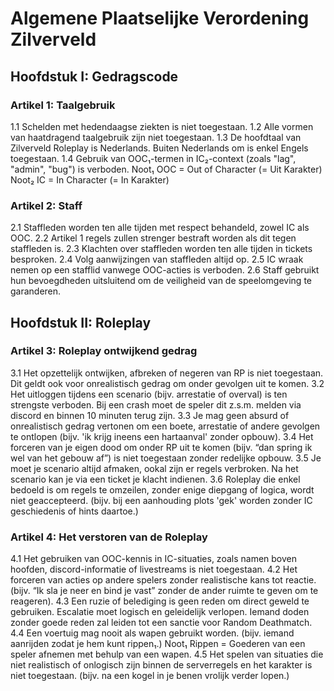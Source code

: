 # Algemene Plaatselijke Verordening Zilverveld

## Hoofdstuk I: Gedragscode

### Artikel 1: Taalgebruik
1.1 Schelden met hedendaagse ziekten is niet toegestaan.
1.2 Alle vormen van haatdragend taalgebruik zijn niet toegestaan.
1.3 De hoofdtaal van Zilverveld Roleplay is Nederlands. Buiten Nederlands om is enkel Engels toegestaan.
1.4 Gebruik van OOC₁-termen in IC₂-context (zoals "lag", "admin", "bug") is verboden.
Noot₁ OOC = Out of Character (= Uit Karakter)
Noot₂ IC = In Character (= In Karakter)

### Artikel 2: Staff
2.1 Staffleden worden ten alle tijden met respect behandeld, zowel IC als OOC.
2.2 Artikel 1 regels zullen strenger bestraft worden als dit tegen staffleden is.
2.3 Klachten over staffleden worden ten alle tijden in tickets besproken.
2.4 Volg aanwijzingen van staffleden altijd op.
2.5 IC wraak nemen op een stafflid vanwege OOC-acties is verboden.
2.6 Staff gebruikt hun bevoegdheden uitsluitend om de veiligheid van de speelomgeving te garanderen.

## Hoofdstuk II: Roleplay

### Artikel 3: Roleplay ontwijkend gedrag
3.1 Het opzettelijk ontwijken, afbreken of negeren van RP is niet toegestaan. Dit geldt ook voor onrealistisch gedrag om onder gevolgen uit te komen.
3.2 Het uitloggen tijdens een scenario (bijv. arrestatie of overval) is ten strengste verboden. Bij een crash moet de speler dit z.s.m. melden via discord en binnen 10 minuten terug zijn.
3.3 Je mag geen absurd of onrealistisch gedrag vertonen om een boete, arrestatie of andere gevolgen te ontlopen (bijv. 'ik krijg ineens een hartaanval' zonder opbouw).
3.4 Het forceren van je eigen dood om onder RP uit te komen (bijv. “dan spring ik wel van het gebouw af”) is niet toegestaan zonder redelijke opbouw.
3.5 Je moet je scenario altijd afmaken, ookal zijn er regels verbroken. Na het scenario kan je via een ticket je klacht indienen.
3.6 Roleplay die enkel bedoeld is om regels te omzeilen, zonder enige diepgang of logica, wordt niet geaccepteerd. (bijv. bij een aanhouding plots 'gek' worden zonder IC geschiedenis of hints daartoe.)

### Artikel 4: Het verstoren van de Roleplay
4.1 Het gebruiken van OOC-kennis in IC-situaties, zoals namen boven hoofden, discord-informatie of livestreams is niet toegestaan.
4.2 Het forceren van acties op andere spelers zonder realistische kans tot reactie. (bijv. “Ik sla je neer en bind je vast” zonder de ander ruimte te geven om te reageren).
4.3 Een ruzie of belediging is geen reden om direct geweld te gebruiken. Escalatie moet logisch en geleidelijk verlopen. Iemand doden zonder goede reden zal leiden tot een sanctie voor Random Deathmatch.
4.4 Een voertuig mag nooit als wapen gebruikt worden. (bijv. iemand aanrijden zodat je hem kunt rippen₁.)
Noot₁ Rippen = Goederen van een speler afnemen met behulp van een wapen.
4.5 Het spelen van situaties die niet realistisch of onlogisch zijn binnen de serverregels en het karakter is niet toegestaan. (bijv. na een kogel in je benen vrolijk verder lopen.)

